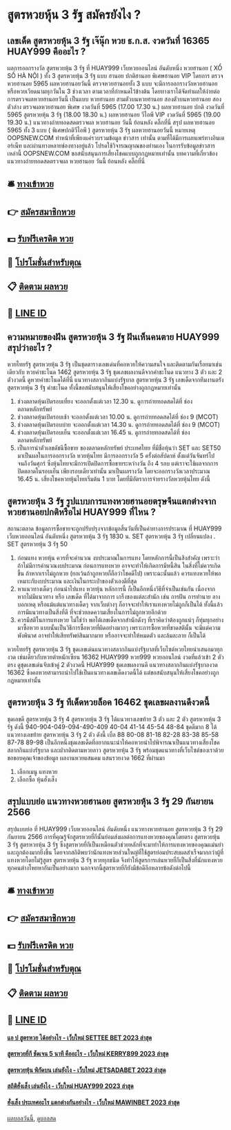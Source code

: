 # สูตรหวยหุ้น 3 รัฐ สมัครยังไง ?
## เลขเด็ด สูตรหวยหุ้น 3 รัฐ เจ๊นุ๊ก หวย ธ.ก.ส. งวดวันที่ 16365 HUAY999 คืออะไร ?
ผลการออกรางวัล สูตรหวยหุ้น 3 รัฐ ที่ HUAY999 เว็บหวยออนไลน์ อันดับหนึ่ง หวยฮานอย ( XỔ SỐ HÀ NỘI ) ทั้ง 3 สูตรหวยหุ้น 3 รัฐ แบบ ฮานอย ปกติฮานอย พิเศษฮานอย VIP
โดยการ ตรวจหวยฮานอย 5965 ผลหวยฮานอยวันนี้ ตรวจหวยฮานอยทั้ง 3 แบบ จะมีการออกรางวัลหวยฮานอยหรือหวยเวียดนามทุกวันใน 3 ช่วงเวลา ตามเวลาที่กำหนดไว้ข้างต้น โดยทางเราได้จัดทำผลให้ง่ายต่อการตรวจผลหวยฮานอยวันนี้ เป็นแบบ หวยฮานอย สามตัวบนหวยฮานอย สองตัวบนหวยฮานอย สองตัวล่าง
ตรวจผลหวยฮานอย พิเศษ งวดวันที่ 5965 (17.00 17.30 น.)
ผลหวยฮานอย ปกติ งวดวันที่ 5965 สูตรหวยหุ้น 3 รัฐ (18.00 18.30 น.)
ผลหวยฮานอย วีไอพี VIP งวดวันที่ 5965 (19.00 19.30 น.)
 แนวทางถ่ายทอดสดตรวจผล หวยฮานอย วันนี้ ย้อนหลัง คลิ๊กที่นี่ 
สรุป ผลหวยฮานอย 5965 ทั้ง 3 แบบ ( พิเศษปกติวีไอพี ) สูตรหวยหุ้น 3 รัฐ ผลหวยฮานอยวันนี้
หมายเหตุ OOPSNEW.COM ทำหน้าที่เพียงแค่รวบรวมข้อมูล ข่าวสาร เท่านั้น ตามที่ได้มีการเผยแพร่ทางอินเตอร์เน็ท และผ่านทางหลายช่องทางอยู่แล้ว โปรดใช้วิจารณญาณของท่านเอง ในการรับข้อมูลข่าวสารเหล่านี้ OOPSNEW.COM ขอสนับสนุนการเสี่ยงโชคแบบถูกกฎหมายเท่านั้น
บทความที่เกี่ยวข้อง
แนวทางถ่ายทอดสดตรวจผล หวยฮานอย วันนี้ ย้อนหลัง คลิ๊กที่นี่

## 🛎 [ทางเข้าหวย](https://bit.ly/3BG5bNw)
## 👉 [สมัครสมาชิกหวย](https://bit.ly/3BG5bNw)
## 💵 [รับฟรีเครดิต หวย](https://bit.ly/3C3mvgS)
## 👑 [โปรโมชั่นสำหรับตุณ](https://bit.ly/3C3mvgS)
## 📋 [ติดตาม ผลหวย](https://bit.ly/3C3mvgS)
## 📱 [LINE ID](https://bit.ly/3C3mvgS)

## ความหมายของฝัน สูตรหวยหุ้น 3 รัฐ ฝันเห็นคนตาย HUAY999 สรุปว่าอะไร ?
หวยไทยรัฐ สูตรหวยหุ้น 3 รัฐ เป็นชุดตารางเลขเด่นที่คอหวยให้ความสนใจ และติดตามกันเรื่อยมาเช่นเดียวกับ หวยคำชะโนด 1462 สูตรหวยหุ้น 3 รัฐ ชุดเลขผลงานดีจากคำชะโนด แนวทาง 3 ตัว และ 2 ตัวงวดนี้ ดูหวยคำชะโนดได้ที่นี่ แนวทางสลากกินแบ่งรัฐบาล สูตรหวยหุ้น 3 รัฐ เลขเด็ดจากทีมงานตรัง สูตรหวยหุ้น 3 รัฐ คำชะโนด ทั้งนี้ขอสนับสนุนให้เสี่ยงโชคอย่างถูกกฎหมายเท่านั้น
1. ช่วงตลาดหุ้นเปิดรอบเที่ยง จะออกตั้งแต่เวลา 12.30 น. ดูการถ่ายทอดสดได้ที่ ช่อง ตลาดหลักทรัพย์
2. ช่วงตลาดหุ้นเปิดรอบเช้า จะออกตั้งแต่เวลา 10.00 น. ดูการถ่ายทอดสดได้ที่ ช่อง 9 (MCOT)
3. ช่วงตลาดหุ้นเปิดรอบบ่าย จะออกตั้งแต่เวลา 14.30 น. ดูการถ่ายทอดสดได้ที่ ช่อง 9 (MCOT)
4. ช่วงตลาดหุ้นเปิดรอบเย็น จะออกตั้งแต่เวลา 16.45 น. ดูการถ่ายทอดสดได้ที่ ช่อง ตลาดหลักทรัพย์
5. เป็นการนำตัวเลขดัชนีซื้อขาย ของตลาดหลักทรัพย์ ประเทศไทย ที่มีชื่อหุ้นว่า SET และ SET50 มาเป็นผลในการออกรางวัล หวยหุ้นไทย มีการออกรางวัล 5 ครั้งต่อสัปดาห์ ตั้งแต่วันจันทร์ไปจนถึงวันศุกร์ ซึ่งหุ้นไทยจะมีการเปิดปิดการซื้อขายระหว่างวัน ถึง 4 รอบ แต่เราจะใช้ผลจากการปิดตลาดในรอบเย็น เพียงรอบเดียวเท่านั้น มาเป็นผลรางวัล โดยจะออกรางวัลเวลาประมาณ 16.45 น. เสี่ยงโชคหวยหุ้นไทยเริ่มต้น 1 บาท โดยที่มีอัตราการจ่ายรางวัลหวยหุ้นไทย ดังนี้

## สูตรหวยหุ้น 3 รัฐ รูปแบบการแทงหวยฮานอยตรุษจีนแตกต่างจากหวยฮานอยปกติหรือไม่ HUAY999 ที่ไหน ?
สถานะตลาด
ข้อมูลการซื้อขายจะถูกปรับปรุงจากข้อมูลสิ้นวันที่เป็นค่าทางการประมาณ ที่ HUAY999 เว็บหวยออนไลน์ อันดับหนึ่ง สูตรหวยหุ้น 3 รัฐ 1830 น.
SET สูตรหวยหุ้น 3 รัฐ เปลี่ยนแปลง .
SET สูตรหวยหุ้น 3 รัฐ 50
1. ก่อนแทง หวยหุ้น ควรที่จะคำนวณ งบประมาณในการแทง โดยหลักการนี้เป็นสิงสำคัญ เพราะว่าถ้าไม่มีการคำนวณงบประมาณ ก่อนการแทงหวย อาจจะทำให้เกิดการมีหนี้สิน ในสิ่งที่ไม่ควรเกิดขึ้น ถ้าหากเราไม่ถูกหวย (ยกเว้นถ้าถูกหวยก็ถือว่าโชคดีไป) เพราะฉะนั้นแล้ว ควรแทงหวยให้พอเหมาะกับงบประมาณ และเงินในกระเป๋าของตัวเองดีที่สุด
2. หาแนวทางเด็ดๆ ก่อนนำไปแทง หวยหุ้น หลักการนี้ ก็เป็นอีกหนึ่งวิธีที่จำเป็นเช่นกัน เนื่องจาก หากไม่มีแนวทาง หรือ เลขเด็ด ที่ได้มาจากการ เกร็งของแต่ละสำนัก เช่น การฝัน การทำนาย ลางบอกเหตุ หรือแม้แต่แนวทางเด็ดๆ จากเว็บต่างๆ ก็อาจจะทำให้เราแทงหวยไม่ถูกก็เป็นได้ ทั้งนี้แล้ว การมีแนวทางเป็นสิ่งที่ดี ที่จะช่วยลดความเสี่ยงในการไม่ถูกหวยอีกด้วย
3. ควรมีสติในการแทงหวย ไม่ใช่ว่า พอได้เลขเด็ดจากสำนักดังๆ ที่เราคิดว่าต้องถูกแน่ๆ ก็ทุ่มทุกอย่างมาซื้อหวย แบบนั้นเป็นวิธีการซื้อหวยที่ผิดอย่างมากๆ เพราะการซื้อหวยที่ขาดสตินั้น จะมีแต่ความพังพินาศ อาจทำให้เสียทรัพย์สินมากมาย หรืออาจจะทำให้หมดตัว และล้มละลาย ก็เป็นได้

หวยไทยรัฐ สูตรหวยหุ้น 3 รัฐ ชุดเลขเด่นแนวทางสลากกินแบ่งรัฐบาลที่เว็บไซต์หวยไทยนำเสนอมาทุกงวด เช่นเดียวกับหวยตำหนักเซียน 16362 HUAY999 หวย999 หวยออนไลน์ งวดที่แล้วเข้า 2 ตัวตรง ดูชุดเลขเด่นจับเข้าคู่ 2 ตัวงวดนี้ HUAY999 ชุดเลขผลงานดี แนวทางสลากกินแบ่งรัฐบาลงวด 16362 ซึ่งคอหวยสามารถนำไปใช้เป็นแนวทางเลขเด็ดงวดนี้ได้ แต่ขอสนับสนุนให้เสี่ยงโชคอย่างถูกกฎหมายเท่านั้น

## สูตรหวยหุ้น 3 รัฐ ทีเด็ดหวยล็อค 16462 ชุดเลขผลงานดีงวดนี้
ชุดเลขดี สูตรหวยหุ้น 3 รัฐ 4 สูตรหวยหุ้น 3 รัฐ ได้แนวทางเลขท้าย 3 ตัว และ 2 ตัว สูตรหวยหุ้น 3 รัฐ ดังนี้
940-904-049-094-490-409
40-04
41-14
45-54
48-84
ชุดดีมาก 8 ได้แนวทางเลขท้าย สูตรหวยหุ้น 3 รัฐ 2 ตัว ดังนี้
เบิ้ล 88
80-08
81-18
82-28
83-38
85-58
87-78
89-98
เป็นอีกหนึ่งชุดเลขเด็ดที่อยากแนะนำให้คอหวยนำไปพิจารณาเป็นแนวทางเสี่ยงโชคสลากกินแบ่งรัฐบาล และฝากติดตามหวยลาว สูตรหวยหุ้น 3 รัฐ พร้อมชุดแนวทางที่เว็บไซต์ของเราด้วย
ขอขอบคุณเจ้าของข้อมูล
ผลงานหวยแสนคม แสนรวยงวด 1662 ที่ผ่านมา

1. เลือกเมนู แทงหวย
2. เลือกซื้อ หุ้นฮั่งเส็ง

## สรุปแบบย่อ แนวทางหวยฮานอย สูตรหวยหุ้น 3 รัฐ 29 กันยายน 2566
สรุปแบบย่อ ที่ HUAY999 เว็บหวยออนไลน์ อันดับหนึ่ง แนวทางหวยฮานอย สูตรหวยหุ้น 3 รัฐ 29 กันยายน 2566 การที่คุณรู้จักสูตรหวยยี่กีนั้นย่อมส่งผลต่อการแทงหวยของคุณโดยตรง สูตรหวยหุ้น 3 รัฐ สูตรหวยหุ้น 3 รัฐ ซึ่งสูตรหวยยี่กีเป็นเหมือนตัวช่วยหลักที่จะมาทำให้การแทงหวยของคุณแม่นยำและถูกต้องมากยิ่งขึ้น โดยจากสถิติพบว่านักแทงหวยส่วนใหญ่ที่ใช้สูตรย่อมประสบผลสำเร็จมากกว่าผู้ที่แทงหวยโดยไม่รู้สูตร สูตรหวยหุ้น 3 รัฐ หวยทุกชนิด จึงทำให้สูตรการเล่นหวยยี่กีเป็นสิ่งที่นักแทงหวยทุกคนต่างโหยหากันเป็นอย่างมาก นอกจากนี้สูตรหวยยี่กียังมีข้อดีอีกหลายข้อดังต่อไปนี้

## 🛎 [ทางเข้าหวย](https://bit.ly/3BG5bNw)
## 👉 [สมัครสมาชิกหวย](https://bit.ly/3BG5bNw)
## 💵 [รับฟรีเครดิต หวย](https://bit.ly/3C3mvgS)
## 👑 [โปรโมชั่นสำหรับตุณ](https://bit.ly/3C3mvgS)
## 📋 [ติดตาม ผลหวย](https://bit.ly/3C3mvgS)
## 📱 [LINE ID](https://bit.ly/3C3mvgS)

#### [แอ ป สูตรหวย ได้อย่างไร - เว็บใหม่ SETTEE BET 2023 ล่าสุด](https://atom.io/themes/แอ%20ป%20สูตรหวย%20ได้อย่างไร%20-%20เว็บใหม่%20settee%20bet%202023%20ล่าสุด)
#### [สูตรหวยยี่กี ชัดเจน 5 นาที คืออะไร - เว็บใหม่ KERRY899 2023 ล่าสุด](https://atom.io/themes/สูตรหวยยี่กี%20ชัดเจน%205%20นาที%20คืออะไร%20-%20เว็บใหม่%20kerry899%202023%20ล่าสุด)
#### [สูตรหวยหุ้น พิกัดบน เล่นยังไง - เว็บใหม่ JETSADABET 2023 ล่าสุด](https://atom.io/themes/สูตรหวยหุ้น%20พิกัดบน%20เล่นยังไง%20-%20เว็บใหม่%20jetsadabet%202023%20ล่าสุด)
#### [สถิติฮั่งเส็ง เล่นยังไง - เว็บใหม่ HUAY999 2023 ล่าสุด](https://atom.io/themes/สถิติฮั่งเส็ง%20เล่นยังไง%20-%20เว็บใหม่%20huay999%202023%20ล่าสุด)
#### [ฮั่งเส็ง ประเทศอะไร แตกต่างกันอย่างไร - เว็บใหม่ MAWINBET 2023 ล่าสุด](https://atom.io/themes/ฮั่งเส็ง%20ประเทศอะไร%20แตกต่างกันอย่างไร%20-%20เว็บใหม่%20mawinbet%202023%20ล่าสุด)

[ผลบอลวันนี้](https://siamsport.tv "ผลบอลวันนี้"), [ดูบอลสด](https://siamsport.tv/ดูบอลสด "ดูบอลสด")